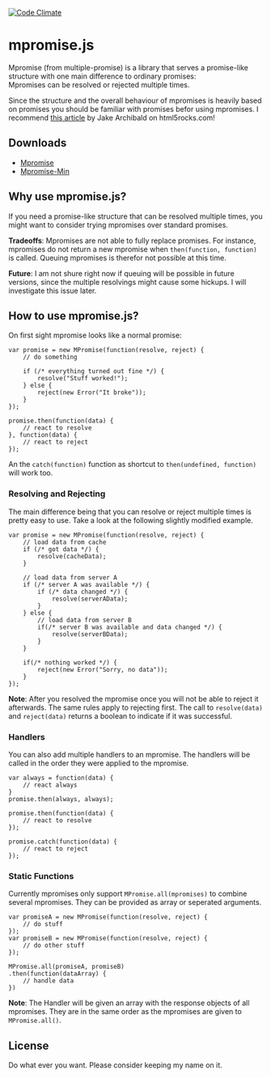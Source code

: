 [![Code Climate](https://codeclimate.com/github/lucianw/MPromise/badges/gpa.svg)](https://codeclimate.com/github/lucianw/MPromise)

# mpromise.js
Mpromise (from multiple-promise) is a library that serves a promise-like structure with one main difference to ordinary promises:  
Mpromises can be resolved or rejected multiple times. 

Since the structure and the overall behaviour of mpromises is heavily based on promises you should be familiar with promises befor using mpromises. I recommend [this article](http://www.html5rocks.com/en/tutorials/es6/promises/) by Jake Archibald on html5rocks.com!


## Downloads
- [Mpromise](https://raw.githubusercontent.com/LucianW/MPromise/master/build/mpromise.js)
- [Mpromise-Min](https://raw.githubusercontent.com/LucianW/MPromise/master/build/mpromise.min.js)


## Why use mpromise.js?
If you need a promise-like structure that can be resolved multiple times, you might want to consider trying mpromises over standard promises.

**Tradeoffs**: Mpromises are not able to fully replace promises. For instance, mpromises do not return a new mpromise when `then(function, function)` is called. Queuing mpromises is therefor not possible at this time.

**Future**: I am not shure right now if queuing will be possible in future versions, since the multiple resolvings might cause some hickups. I will investigate this issue later.


## How to use mpromise.js?
On first sight mpromise looks like a normal promise:
```
var promise = new MPromise(function(resolve, reject) {
	// do something
	
	if (/* everything turned out fine */) {
		resolve("Stuff worked!");
	} else {
		reject(new Error("It broke"));
	}
});

promise.then(function(data) {
	// react to resolve
}, function(data) {
	// react to reject
});
```
An the `catch(function)` function as shortcut to `then(undefined, function)` will work too.

### Resolving and Rejecting
The main difference being that you can resolve or reject multiple times is pretty easy to use. Take a look at the following slightly modified example.
```
var promise = new MPromise(function(resolve, reject) {
	// load data from cache
	if (/* got data */) {
		resolve(cacheData);
	} 
	
	// load data from server A
	if (/* server A was available */) {
		if (/* data changed */) {
			resolve(serverAData);
		}
	} else {
		// load data from server B
		if(/* server B was available and data changed */) {
			resolve(serverBData);
		}
	}
	
	if(/* nothing worked */) {
		reject(new Error("Sorry, no data"));
	}
});
```
**Note**: After you resolved the mpromise once you will not be able to reject it afterwards. The same rules apply to rejecting first. The call to `resolve(data)` and `reject(data)` returns a boolean to indicate if it was successful.

### Handlers
You can also add multiple handlers to an mpromise. The handlers will be called in the order they were applied to the mpromise.
```
var always = function(data) {
	// react always
}
promise.then(always, always);

promise.then(function(data) {
	// react to resolve
});

promise.catch(function(data) {
	// react to reject
});
```

### Static Functions
Currently mpromises only support `MPromise.all(mpromises)` to combine several mpromises. They can be provided as array or seperated arguments.
```
var promiseA = new MPromise(function(resolve, reject) {
	// do stuff
});
var promiseB = new MPromise(function(resolve, reject) {
	// do other stuff
});

MPromise.all(promiseA, promiseB)
.then(function(dataArray) {
	// handle data
})
```
**Note**: The Handler will be given an array with the response objects of all mpromises. They are in the same order as the mpromises are given to `MPromise.all()`.

## License
Do what ever you want. Please consider keeping my name on it.